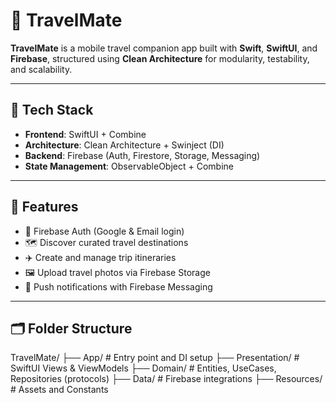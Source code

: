 # 📱 TravelMate

**TravelMate** is a mobile travel companion app built with **Swift**, **SwiftUI**, and **Firebase**, structured using **Clean Architecture** for modularity, testability, and scalability.

---

## 🧰 Tech Stack

- **Frontend**: SwiftUI + Combine
- **Architecture**: Clean Architecture + Swinject (DI)
- **Backend**: Firebase (Auth, Firestore, Storage, Messaging)
- **State Management**: ObservableObject + Combine

---

## 🔧 Features

- 🔐 Firebase Auth (Google & Email login)
- 🗺 Discover curated travel destinations
- ✈️ Create and manage trip itineraries
- 🖼 Upload travel photos via Firebase Storage
- 🔔 Push notifications with Firebase Messaging

---

## 🗂 Folder Structure
TravelMate/
├── App/ # Entry point and DI setup
├── Presentation/ # SwiftUI Views & ViewModels
├── Domain/ # Entities, UseCases, Repositories (protocols)
├── Data/ # Firebase integrations
├── Resources/ # Assets and Constants

